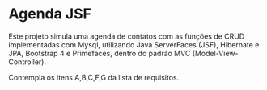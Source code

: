 # Agenda JSF

Este projeto simula uma agenda de contatos com as funções de CRUD implementadas com Mysql, utilizando Java ServerFaces (JSF), Hibernate e JPA, Bootstrap 4 e Primefaces, dentro do padrão MVC (Model-View-Controller).

Contempla os itens A,B,C,F,G da lista de requisitos.
